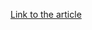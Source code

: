 [Link to the article](https://medium.com/s2wlab/deep-analysis-of-revil-ransomware-written-in-korean-d1899c0e9317)
